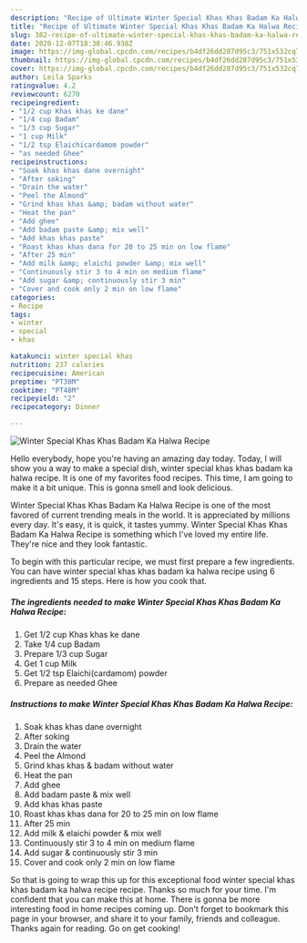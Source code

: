 ```yaml
---
description: "Recipe of Ultimate Winter Special Khas Khas Badam Ka Halwa Recipe"
title: "Recipe of Ultimate Winter Special Khas Khas Badam Ka Halwa Recipe"
slug: 382-recipe-of-ultimate-winter-special-khas-khas-badam-ka-halwa-recipe
date: 2020-12-07T18:38:46.938Z
image: https://img-global.cpcdn.com/recipes/b4df26dd287d95c3/751x532cq70/winter-special-khas-khas-badam-ka-halwa-recipe-recipe-main-photo.jpg
thumbnail: https://img-global.cpcdn.com/recipes/b4df26dd287d95c3/751x532cq70/winter-special-khas-khas-badam-ka-halwa-recipe-recipe-main-photo.jpg
cover: https://img-global.cpcdn.com/recipes/b4df26dd287d95c3/751x532cq70/winter-special-khas-khas-badam-ka-halwa-recipe-recipe-main-photo.jpg
author: Leila Sparks
ratingvalue: 4.2
reviewcount: 6270
recipeingredient:
- "1/2 cup Khas khas ke dane"
- "1/4 cup Badam"
- "1/3 cup Sugar"
- "1 cup Milk"
- "1/2 tsp Elaichicardamom powder"
- "as needed Ghee"
recipeinstructions:
- "Soak khas khas dane overnight"
- "After soking"
- "Drain the water"
- "Peel the Almond"
- "Grind khas khas &amp; badam without water"
- "Heat the pan"
- "Add ghee"
- "Add badam paste &amp; mix well"
- "Add khas khas paste"
- "Roast khas khas dana for 20 to 25 min on low flame"
- "After 25 min"
- "Add milk &amp; elaichi powder &amp; mix well"
- "Continuously stir 3 to 4 min on medium flame"
- "Add sugar &amp; continuously stir 3 min"
- "Cover and cook only 2 min on low flame"
categories:
- Recipe
tags:
- winter
- special
- khas

katakunci: winter special khas 
nutrition: 237 calories
recipecuisine: American
preptime: "PT30M"
cooktime: "PT48M"
recipeyield: "2"
recipecategory: Dinner

---
```



![Winter Special Khas Khas Badam Ka Halwa Recipe](https://img-global.cpcdn.com/recipes/b4df26dd287d95c3/751x532cq70/winter-special-khas-khas-badam-ka-halwa-recipe-recipe-main-photo.jpg)

Hello everybody, hope you're having an amazing day today. Today, I will show you a way to make a special dish, winter special khas khas badam ka halwa recipe. It is one of my favorites food recipes. This time, I am going to make it a bit unique. This is gonna smell and look delicious.



Winter Special Khas Khas Badam Ka Halwa Recipe is one of the most favored of current trending meals in the world. It is appreciated by millions every day. It's easy, it is quick, it tastes yummy. Winter Special Khas Khas Badam Ka Halwa Recipe is something which I've loved my entire life. They're nice and they look fantastic.


To begin with this particular recipe, we must first prepare a few ingredients. You can have winter special khas khas badam ka halwa recipe using 6 ingredients and 15 steps. Here is how you cook that.

<!--inarticleads1-->

##### The ingredients needed to make Winter Special Khas Khas Badam Ka Halwa Recipe:

1. Get 1/2 cup Khas khas ke dane
1. Take 1/4 cup Badam
1. Prepare 1/3 cup Sugar
1. Get 1 cup Milk
1. Get 1/2 tsp Elaichi(cardamom) powder
1. Prepare as needed Ghee




<!--inarticleads2-->

##### Instructions to make Winter Special Khas Khas Badam Ka Halwa Recipe:

1. Soak khas khas dane overnight
1. After soking
1. Drain the water
1. Peel the Almond
1. Grind khas khas &amp; badam without water
1. Heat the pan
1. Add ghee
1. Add badam paste &amp; mix well
1. Add khas khas paste
1. Roast khas khas dana for 20 to 25 min on low flame
1. After 25 min
1. Add milk &amp; elaichi powder &amp; mix well
1. Continuously stir 3 to 4 min on medium flame
1. Add sugar &amp; continuously stir 3 min
1. Cover and cook only 2 min on low flame




So that is going to wrap this up for this exceptional food winter special khas khas badam ka halwa recipe recipe. Thanks so much for your time. I'm confident that you can make this at home. There is gonna be more interesting food in home recipes coming up. Don't forget to bookmark this page in your browser, and share it to your family, friends and colleague. Thanks again for reading. Go on get cooking!
